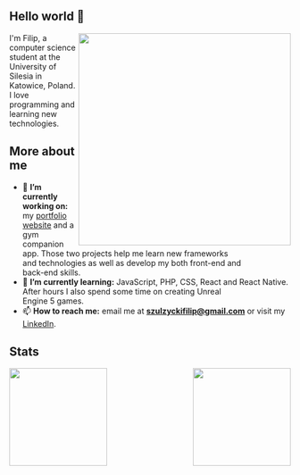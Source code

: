 ## Hello world 👋
<img align="right" width="380" src="https://c.tenor.com/2uyENRmiUt0AAAAC/coding.gif"></img>
<p align="left">I'm Filip, a computer science student at the University of Silesia in <br>
Katowice, Poland. I love programming and learning new technologies.</p>

## More about me
- 🔭 **I’m currently working on:** my [portfolio website](https://f1shuu.github.io) and a gym
companion app. Those two projects help me learn new frameworks\
and technologies as well as develop my both front-end and\
back-end skills.
- 🌱 **I’m currently learning:** JavaScript, PHP, CSS, React and React
Native. After hours I also spend some time on creating Unreal\
Engine 5 games.
- 📫 **How to reach me:** email me at **szulzyckifilip@gmail.com** or visit my [LinkedIn](https://linkedin.com/in/fszulzycki).

## Stats
<img align="left" height="175" src="https://github-readme-stats.vercel.app/api?username=f1shuu&show_icons=true"/>
<img align="right" height="175" src="https://github-readme-stats.vercel.app/api/top-langs/?username=anuraghazra&hide_progress=true"/>
